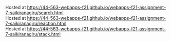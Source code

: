 Hosted at https://44-563-webapps-f21.github.io/webapps-f21-assignment-7-saikiranagiru/search.html <br>
Hosted at https://44-563-webapps-f21.github.io/webapps-f21-assignment-7-saikiranagiru/reaction.html <br>
Hosted at https://44-563-webapps-f21.github.io/webapps-f21-assignment-7-saikiranagiru/stack.html <br>